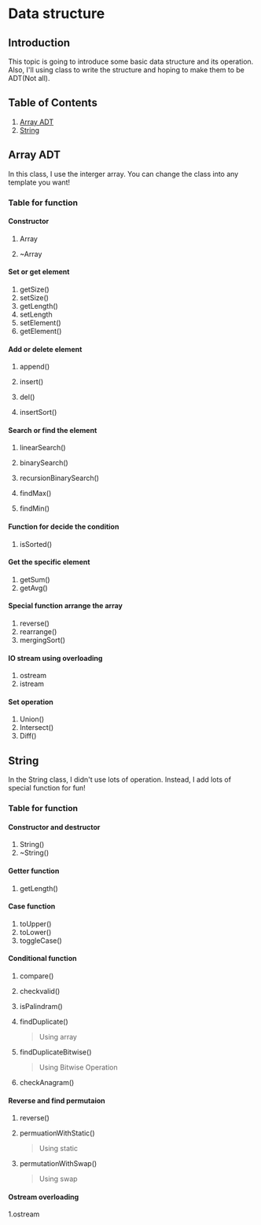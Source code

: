 # Data structure

## Introduction

  This topic is going to introduce some basic data structure and its operation. Also, I'll using class to write the structure and hoping to make them to be ADT(Not all).



## Table of Contents

1. [Array ADT](#array-adt)
2. [String](#string)



## Array ADT

In this class, I use the interger array. You can change the class into any template you want!

### Table for function

#### Constructor

1. Array

2. ~Array

#### Set or get element

1. getSize()
2. setSize()
3. getLength()
4. setLength
5. setElement()
6. getElement()

#### Add or delete element

1. append()

2. insert()

3. del()
4. insertSort()

#### Search or find the element

1. linearSearch()

2. binarySearch()

3. recursionBinarySearch()
4. findMax()
5. findMin()

#### Function for decide the condition

1. isSorted()

#### Get the specific element

1. getSum()
2. getAvg()

#### Special function arrange the array

1. reverse()
2. rearrange()
3. mergingSort()

#### IO stream using overloading

1. ostream
2. istream

#### Set operation

1. Union()
2. Intersect()
3. Diff()



## String

In the String class, I didn't use lots of operation. Instead, I add lots of special function for fun!

### Table for function

#### Constructor and destructor

1. String()
2. ~String()

#### Getter function

1. getLength()

#### Case function

1. toUpper()
2. toLower()
3. toggleCase()

#### Conditional function

1. compare()

2. checkvalid()

3. isPalindram()

4. findDuplicate()

   > Using array

5. findDuplicateBitwise()

   > Using Bitwise Operation

6. checkAnagram()

#### Reverse and find permutaion

1. reverse()

2. permuationWithStatic()

   > Using static

3. permutationWithSwap()

   > Using swap

#### Ostream overloading

1.ostream

